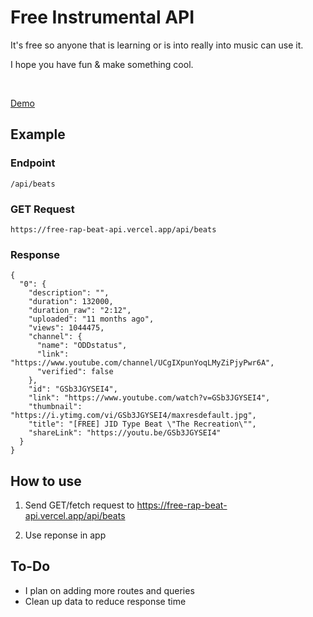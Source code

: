 # Free Instrumental API

<p>It's free so anyone that is learning or is into really into music can use it.</p>
<p>I hope you have fun & make something cool.</p>
</br>
<a href="https://instrumental.vercel.app/">
  <p>Demo</p>
 </a>

## Example
### Endpoint
```
/api/beats
```
### GET Request
```
https://free-rap-beat-api.vercel.app/api/beats
```
### Response

```
{
  "0": {
    "description": "",
    "duration": 132000,
    "duration_raw": "2:12",
    "uploaded": "11 months ago",
    "views": 1044475,
    "channel": {
      "name": "ODDstatus",
      "link": "https://www.youtube.com/channel/UCgIXpunYoqLMyZiPjyPwr6A",
      "verified": false
    },
    "id": "GSb3JGYSEI4",
    "link": "https://www.youtube.com/watch?v=GSb3JGYSEI4",
    "thumbnail": "https://i.ytimg.com/vi/GSb3JGYSEI4/maxresdefault.jpg",
    "title": "[FREE] JID Type Beat \"The Recreation\"",
    "shareLink": "https://youtu.be/GSb3JGYSEI4"
  }
}

```

## How to use
1. Send GET/fetch request to https://free-rap-beat-api.vercel.app/api/beats

2. Use reponse in app

## To-Do
- I plan on adding more routes and queries
- Clean up data to reduce response time
